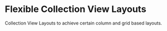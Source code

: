 # Flexible Collection View Layouts
Collection View Layouts to achieve certain column and grid based layouts.
